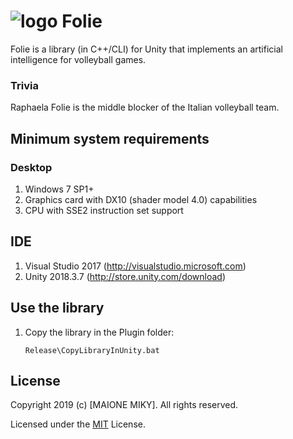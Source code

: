# <img src="http://www.maionemiky.it/images/Folie.png" alt="logo" /> Folie
Folie is a library (in C++/CLI) for Unity that implements an artificial intelligence for volleyball games.

### Trivia
Raphaela Folie is the middle blocker of the Italian volleyball team.


## Minimum system requirements

### Desktop
1. Windows 7 SP1+
2. Graphics card with DX10 (shader model 4.0) capabilities
3. CPU with SSE2 instruction set support


## IDE
1. Visual Studio 2017 (http://visualstudio.microsoft.com)
2. Unity 2018.3.7 (http://store.unity.com/download)

## Use the library
1. Copy the library in the Plugin folder:

	```Release\CopyLibraryInUnity.bat```


## License
Copyright 2019 (c) [MAIONE MIKY]. All rights reserved.

Licensed under the [MIT](LICENSE) License.